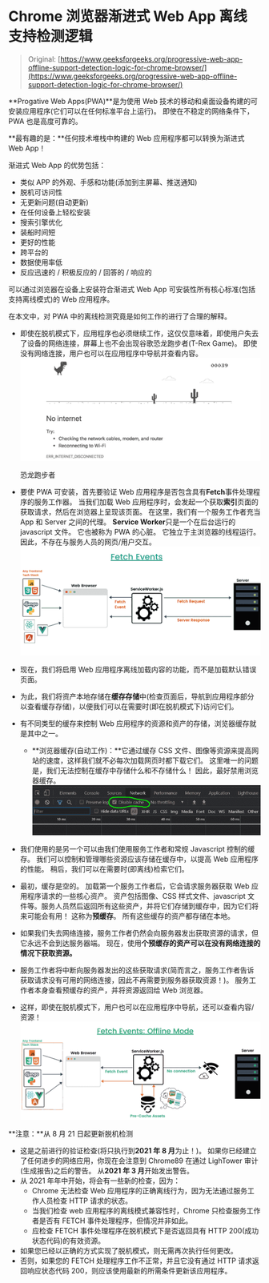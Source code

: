 # Chrome 浏览器渐进式 Web App 离线支持检测逻辑

> Original: [https://www.geeksforgeeks.org/progressive-web-app-offline-support-detection-logic-for-chrome-browser/](https://www.geeksforgeeks.org/progressive-web-app-offline-support-detection-logic-for-chrome-browser/)

**Progative Web Apps(PWA)**是为使用 Web 技术的移动和桌面设备构建的可安装应用程序(它们可以在任何标准平台上运行)。 即使在不稳定的网络条件下，PWA 也是高度可靠的。

**最有趣的是：**任何技术堆栈中构建的 Web 应用程序都可以转换为渐进式 Web App！

渐进式 Web App 的优势包括：

*   类似 APP 的外观、手感和功能(添加到主屏幕、推送通知)
*   脱机可访问性
*   无更新问题(自动更新)
*   在任何设备上轻松安装
*   搜索引擎优化
*   装船时间短
*   更好的性能
*   跨平台的
*   数据使用率低
*   反应迅速的 / 积极反应的 / 回答的 / 响应的

可以通过浏览器在设备上安装符合渐进式 Web App 可安装性所有核心标准(包括支持离线模式)的 Web 应用程序。

在本文中，对 PWA 中的离线检测究竟是如何工作的进行了合理的解释。

*   即使在脱机模式下，应用程序也必须继续工作，这仅仅意味着，即使用户失去了设备的网络连接，屏幕上也不会出现谷歌恐龙跑步者(T-Rex Game)。 即使没有网络连接，用户也可以在应用程序中导航并查看内容。
    ![](img/51ac4b3188443e4a8bfd080e9f3ae59f.png)

    恐龙跑步者

*   要使 PWA 可安装，首先要验证 Web 应用程序是否包含具有**Fetch**事件处理程序的服务工作器。 当我们加载 Web 应用程序时，会发起一个获取**索引**页面的获取请求，然后在浏览器上呈现该页面。 在这里，我们有一个服务工作者充当 App 和 Server 之间的代理。 **Service Worker**只是一个在后台运行的 javascript 文件。 它也被称为 PWA 的心脏。 它独立于主浏览器的线程运行。 因此，不存在与服务人员的网页/用户交互。
    ![](img/7de9b5dbe4170ba24052050f36f172d6.png)
*   现在，我们将启用 Web 应用程序离线加载内容的功能，而不是加载默认错误页面。
*   为此，我们将资产本地存储在**缓存存储**中(检查页面后，导航到应用程序部分以查看缓存存储)，以便我们可以在需要时(即在脱机模式下)访问它们。
*   有不同类型的缓存来控制 Web 应用程序的资源和资产的存储，浏览器缓存就是其中之一。
    *   **浏览器缓存(自动工作)：**它通过缓存 CSS 文件、图像等资源来提高网站的速度，这样我们就不必每次加载网页时都下载它们。 这里唯一的问题是，我们无法控制在缓存中存储什么和不存储什么！ 因此，最好禁用浏览器缓存。 ![](img/df13c264024c16e31d50c772e47a1e48.png)
*   我们使用的是另一个可以由我们使用服务工作者和常规 Javascript 控制的缓存。 我们可以控制和管理哪些资源应该存储在缓存中，以提高 Web 应用程序的性能。 稍后，我们可以在需要时(即离线)检索它们。
*   最初，缓存是空的。 加载第一个服务工作者后，它会请求服务器获取 Web 应用程序请求的一些核心资产。 资产包括图像、CSS 样式文件、javascript 文件等。服务人员然后返回所有这些资产，并将它们存储到缓存中，因为它们将来可能会有用！ 这称为**预缓存**。 所有这些缓存的资产都存储在本地。
*   如果我们失去网络连接，服务工作者仍然会向服务器发出获取资源的请求，但它永远不会到达服务器端。 现在，使用**个预缓存的资产可以在没有网络连接的情况下获取资源。**
*   服务工作者将中断向服务器发出的这些获取请求(简而言之，服务工作者告诉获取请求没有可用的网络连接，因此不再需要到服务器获取资源！)。 服务工作者本身查看预缓存的资产，并将资源返回给 Web 浏览器。
*   这样，即使在脱机模式下，用户也可以在应用程序中导航，还可以查看内容/资源！
    ![](img/f5bf245744d3949e6f580fee135bfa98.png)

**注意：**从 8 月 21 日起更新脱机检测

*   这是之前进行的验证检查(将只执行到**2021 年 8 月**为止！)。 如果你已经建立了任何进步的网络应用，你现在会注意到 Chrome89 在通过 LighTower 审计(生成报告)之后的警告。 从**2021 年 3 月**开始发出警告。
*   从 2021 年年中开始，将会有一些新的检查，因为：
    *   Chrome 无法检查 Web 应用程序的正确离线行为，因为无法通过服务工作人员检查 HTTP 请求的状态。
    *   当我们检查 web 应用程序的离线模式兼容性时，Chrome 只检查服务工作者是否有 FETCH 事件处理程序，但情况并非如此。
    *   应检查 FETCH 事件处理程序在脱机模式下是否返回具有 HTTP 200(成功状态代码)的有效资源。
*   如果您已经以正确的方式实现了脱机模式，则无需再次执行任何更改。
*   否则，如果您的 FETCH 处理程序工作不正常，并且它没有通过 HTTP 请求返回响应状态代码 200，则应该使用最新的所需条件更新该应用程序。